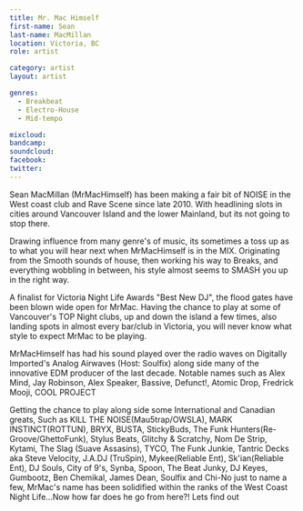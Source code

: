 ```yaml
---
title: Mr. Mac Himself
first-name: Sean
last-name: MacMillan
location: Victoria, BC
role: artist

category: artist
layout: artist

genres:
  - Breakbeat
  - Electro-House
  - Mid-tempo

mixcloud: 
bandcamp:
soundcloud: 
facebook: 
twitter: 
---
```

Sean MacMillan (MrMacHimself) has been making a fair bit of NOISE in the West coast club and Rave Scene since late 2010. With headlining slots in cities around Vancouver Island and the lower Mainland, but its not going to stop there.

Drawing influence from many genre's of music, its sometimes a toss up as to what you will hear next when MrMacHimself is in the MIX. Originating from the Smooth sounds of house, then working his way to Breaks, and everything wobbling in between, his style almost seems to SMASH you up in the right way.

A finalist for Victoria Night Life Awards "Best New DJ", the flood gates have been blown wide open for MrMac. Having the chance to play at some of Vancouver's TOP Night clubs, up and down the island a few times, also landing spots in almost every bar/club in Victoria, you will never know what style to expect MrMac to be playing.

MrMacHimself has had his sound played over the radio waves on Digitally Imported's Analog Airwaves (Host: Soulfix) along side many of the innovative EDM producer of the last decade. Notable names such as Alex Mind, Jay Robinson, Alex Speaker, Bassive, Defunct!, Atomic Drop, Fredrick Mooji, COOL PROJECT

Getting the chance to play along side some International and Canadian greats, Such as KILL THE NOISE(Mau5trap/OWSLA), MARK INSTINCT(ROTTUN), BRYX, BUSTA, StickyBuds, The Funk Hunters(Re-Groove/GhettoFunk), Stylus Beats, Glitchy & Scratchy, Nom De Strip, Kytami, The Slag (Suave Assasins), TYCO, The Funk Junkie, Tantric Decks aka Steve Velocity, J.A.DJ (TruSpin), Mykee(Reliable Ent), Sk'ian(Reliable Ent), DJ Souls, City of 9's, Synba, Spoon, The Beat Junky, DJ Keyes, Gumbootz, Ben Chemikal, James Dean, Soulfix and Chi-No just to name a few, MrMac's name has been solidified within the ranks of the West Coast Night Life…Now how far does he go from here?! Lets find out